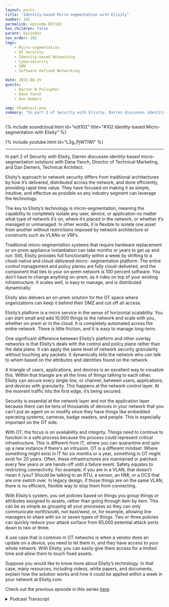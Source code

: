 ```yaml
---
layout: posts
title: "Identity-based Micro-segmentation with Elisity"
number: 102
permalink: episode-EDT102
has_children: false
parent: Episodes
nav_order: 102
tags:
    - Micro-segmentation
    - OT Security
    - Identity-based Networking
    - Cybersecurity
    - SDN
    - Software Defined Networking

date: 2022-08-25
guests:
    - Darren W Pulsipher
    - Dana Yanch
    - Dan Demers

img: thumbnail.png
summary: "In part 2 of Security with Elisity, Darren discusses identity-based micro-segmentation solutions with Dana Yanch, Director of Technical Marketing, and Dan Demers, Technical Architect."
---
```


{% include soundcloud.html id="edt102" title="#102 Identity-based Micro-segmentation with Elisity" %}

{% include youtube.html id="L2g_PjWTlWI" %}

---

In part 2 of Security with Elisity, Darren discusses identity-based micro-segmentation solutions with Dana Yanch, Director of Technical Marketing, and Dan Demers, Technical Architect.

Elisity’s approach to network security differs from traditional architectures by how it’s delivered, distributed across the network, and done efficiently, providing rapid time value.  They have focused on making it as simple, intuitive, and effective as possible so any industry segment can leverage the technology.

The key to Elisity’s technology is micro-segmentation, meaning the capability to completely isolate any user, device, or application no matter what type of network it’s on, where it’s placed in the network, or whether it’s managed or unmanaged. In other words, it is flexible to isolate one asset from another without restrictions imposed by network architecture or constructs such as VLANs or VRFs.

Traditional micro-segmentation systems that require hardware replacement or on-prem appliance instantiation can take months or years to get up and run. Still, Elisity provides full functionality within a week by shifting to a cloud-native and cloud-delivered micro- segmentation platform. The entire control management and policy planes are fully cloud-delivered, and the component that ties to your on-prem network is 100 percent software. You don’t have to change anything on-prem, as it rides on top of your existing infrastructure. It scales well, is easy to manage, and is distributed dynamically.

Elisity also delivers an on-prem solution for the OT space where organizations can keep it behind their DMZ and cut off all access.

Elisity’s platform is a micro service in the sense of horizontal scalability. You can start small and add 10,000 things to the network and scale with you, whether on-prem or in the cloud. It is completely automated across the entire network. There is little friction, and it is easy to manage long-term.

One significant difference between Elisity’s platform and other overlay networks is that Elisity’s deals with the control and policy plane rather than the data plane. It can apply the same level of network security granularity without touching any packets. It dynamically tells the network who can talk to whom based on the attributes and identities found on the network.

A triangle of users, applications, and devices is an excellent way to visualize this. Within that triangle are all the lines of things talking to each other. Elisity can secure every single line, or channel, between users, applications, and devices with granularity. This happens at the network control layer. At the moment traffic hits the first edge, it’s being secured.

Security is essential at the network layer and not the application layer because there can be tens of thousands of devices in your network that you can’t put an agent on or modify since they have things like embedded operating systems, cameras, badge readers, and people. This is especially important on the OT side.

With OT, the focus is on availability and integrity. Things need to continue to function in a safe process because the process could represent critical infrastructure. This is different from IT, where you can quarantine and spin up a new instance if there's an intrusion. OT is a different mindset. Where something might exist in IT for six months or a year, something in OT might exist for 20 years. Often, these infrastructures are maintained or patched every few years or are hands-off until a failure event. Safety equates to restricting connectivity. For example, if you are in a VLAN, that doesn’t mean it /you? Should be talking to an RTU, a sensor, an HMI, or a DCS that are one switch over.  In legacy design, if those things are on the same VLAN, there is no efficient, flexible way to stop them from connecting.

With Elisity’s system, you set policies based on things you group things or attributes assigned to assets, rather than going through item by item. This can be as simple as grouping all your processes so they can only communicate north/south, not east/west, or, for example, allowing line managers to share with six or seven types of things. Two or three policies can quickly reduce your attack surface from 65,000 potential attack ports down to two or three.

A use case that is common in OT networks is when a vendor does an update on a device, you need to let them in, and they have access to your whole network. With Elisity, you can easily give them access for a limited time and allow them to touch fixed assets.

Suppose you would like to know more about Elisity’s technology. In that case, many resources, including videos, white papers, and documents, explain how the solution works and how it could be applied within a week in your network at Elisity.com. 

Check out the previous episode in this series [here](episode-EDT101).


<details>
<summary> Podcast Transcript </summary>

<p>﻿1</p>
<p>Hello, thisis Darren Pulsipher chief solutionarchitect of public sector at Intel.</p>
<p>And welcome to Embracing</p>
<p>Digital Transformation,where we investigate effective change,leveragingpeople, process and technology.</p>
<p>On today's episode identitybased micro segmentation.</p>
<p>Part two of my interview with Elisity.</p>
<p>What's the new approach here?</p>
<p>Because and Dan,you and I have talked actually quite a bitabout the impacts of networksecurity on OT networks.</p>
<p>But before we go down that rabbit hole,let's let's help people understandwhat other options do I have?</p>
<p>And this is where I was impressedwith your guys's approach, which,which you guys called identitynetwork security.</p>
<p>Right.</p>
<p>Or identity based micro segmentation,least privileged access architectures?</p>
<p>I did.</p>
<p>It has a big what you guys got.</p>
<p>I like what's.</p>
<p>What's the acronym for that. Yeah.</p>
<p>I thought of in there.</p>
<p>We should get one thing.</p>
<p>Yeah.</p>
<p>Hey, you got to have a good acronymfor that one.</p>
<p>Identity based.</p>
<p>IBM s identity. Based.</p>
<p>IBM's and. IBM. Hastheir own security.</p>
<p>It's something like LP and Privilege</p>
<p>Access.</p>
<p>Well, it was coolwhen you guys explained it to me. Solet's start at the basicsbecause this is pretty deep stuff, right?</p>
<p>So what's yourwhat's your biggest differentiator?</p>
<p>What's your different approachto network security?</p>
<p>Yeah, I mean, it's it's all about well,it's a couple of things, right?</p>
<p>There's there's how it's delivered,how it's distributed aroundacross the networkand how this can be doneefficiently, effectively and providerapid time to value.</p>
<p>That's what we've been focused on, makingthis as simple but effective as possible.</p>
<p>And intuitive so that really anybodyin any segment of theof the environmentor a segment of the industrycan leverage this technology,whether you're in the OT space orin the IOT space, medical space,</p>
<p>EMT devices, it doesn't matter too.</p>
<p>To us.</p>
<p>These are all just important assetsto the organization we need to secure.</p>
<p>But I think we've been talking a lotabout micro segmentation.</p>
<p>We keep using this terms.</p>
<p>Maybe we should talk about what reallywhat that means to Elisityand then that will help framehow we approach the problem.</p>
<p>So so what is micro segmentationfrom your guys's perspective?</p>
<p>Because I think I know what it means,but you guys blew that awaywith, you know, VLANs andand firewalls is too complex to set up.</p>
<p>So what do you guys meanby micro segmentation?</p>
<p>Yeah, that's a great question,because micro segmentationcan mean a lot of different thingsto different people.</p>
<p>The same way that word, zero trustcan mean a lot of thingsto a lot of different people.</p>
<p>But I mean, micro segmentation,for example,in the data centermight mean the ability to separatelayers of applicationsor workloads from each other and somethingcompletely different in the spaceand something different the Iot space.</p>
<p>But micro segmentation to elicitedis the capabilityto completely isolateany type of user device or application.</p>
<p>No matter what type of network it'son, where it's placed in the network,whether it's managed or unmanaged.</p>
<p>To us, it's the complete flexibilityto isolate one assetfrom another without restrictionsimposed by network architectureor network constructs like VLANs or Vor FS, which are super rigidthings that are that we get stuck on.</p>
<p>So then the questionthat you're probably asking thatwhat next is how does eliciting set it up?</p>
<p>How do we handle it right?</p>
<p>And that's a big part of the challengethat we've been solving forhistorically micro segmentation.</p>
<p>No matter what platform you were tryingto deploy it on or configure iton, require a lot of networking knowledge,tons of planning most of the time.</p>
<p>Yeah.</p>
<p>Hardware replacementor on prem appliance instantiationand this is stallingthe time to value for customersare they need a solution nownot six months from now when you get it upand running it usuallyit takes months, two yearsto get any value out of the traditionalor a lot of the solutionsthat are out therethat are being advertisedto provide this functionality.</p>
<p>And that doesn't flyunless he's found great successby shifting to a cloud nativeand cloud delivered microsite mentationplatform.</p>
<p>You've probably heard this before.</p>
<p>ISDN solutions like Meraki.</p>
<p>Yeah, yeah, yeah. Like Meraki or Tela.</p>
<p>I'm originally from Telco downand worked with the Taliban Cisco,when for a long timewe understand how powerful this clouddelivered software defined networkingsolution is for anything for security.</p>
<p>In this case, it just scales really well.</p>
<p>It's easy to managedistributed dynamically.</p>
<p>And so our our entire controlmanagementand policy plane is fully cloud delivered.</p>
<p>And the eliciting componentthat ties to your onprem network is 100% software,and it's a lightweight software.</p>
<p>So we've made this incredibly easyto deploy and configure.</p>
<p>There's nothingyou have to really change on prem.</p>
<p>It rides ontop of your existing infrastructure.</p>
<p>There's no hardware to change to replace,and it makes it easier toget up and running.</p>
<p>And you can write your policyand apply it within a week.</p>
<p>So that sounds a lot to me because I workin the container ecosystem quite a bit,so and I already know the answer,but I know my, my,my listeners are going to think,</p>
<p>Oh, you guys created something like Calicoan overlay network,but it's not that.</p>
<p>Go ahead.</p>
<p>Yeah, go ahead.</p>
<p>Then I was</p>
<p>I was kind of in the sense of we,we delivered in a sense, it'scalled a microservice and to tap on to it.</p>
<p>And so we're going to talk a little o.ttoday is everything Dana just describedis also on premis that we started in the cloud,but knowing that, you know, a lot oflistener is going to be in the area,everything we actually had a few customersthat said, hey,we love what you're doing,but we need that behind L 3.5.</p>
<p>We need that behind the DMZ.</p>
<p>We need to be able to cut off all accessand we've delivered that too as well.</p>
<p>And so everything</p>
<p>Dana mentioned is completely accurate,in addition to the fact on prem or cloud,we can both have both offerings.</p>
<p>You good point.</p>
<p>But from a from a function perspective.</p>
<p>Yeah containerization is thereyou could the easiestrepresentation is a microservicein the sense of horizontally scalable.</p>
<p>So you start small you add 10,000things to the in the networkand we just scale with you andwhether that be on prem or in the cloud.</p>
<p>Yeah, but, but the differencebetween what you guys doand what I've seen with overlay networks,overlay networks are still dealing with.</p>
<p>Right. Yeah. Your how.</p>
<p>You guys don't you guys only deal with.</p>
<p>Control.</p>
<p>I like to say the policy plane as well.</p>
<p>I love that you brought this upbecause it's a massive differentiator.</p>
<p>It's something we're really proudabout thatwe're able to apply the same levelof granularity when it comes to networksecurity without touching a singleone of your packets.</p>
<p>And we were injected in the networkin that we can seethe metadata of identityof all the flows in the network,and then that informationis sent up to our cloud engine,which can then figure outwhat policy you'd be appliedand push it push that policydown to the edge of your networkwithout actually touching your packet.</p>
<p>We use your existing infrastructure,whether that's catalyst 9000 seriesswitches or Catalyst 3850 Series,which is another host of vendorsthat we're bringing to the marketnow that we're going to support.</p>
<p>We're using that native functionalityon thatswitchso we don't have to inject our software inin benign.</p>
<p>So to me, because you're at the controlplane and you're not dealing,so you're basically telling dynamicallythe networkwhat to do based off of the identitiesthat you find on the network.</p>
<p>When people have registered on this deviceor on this application,running on this device, and I can specifywho else I can talkto, all based off of attributes of that.</p>
<p>That's absolutely correct.</p>
<p>And before we talk about the identitypiece of this, I had one more thing</p>
<p>I wanted to talk about when it comesto simplifying and obfuscating complexityfor the end user, because our number onegoal is rapid time to value.</p>
<p>So it's not just about the deploymentof a solution.</p>
<p>Yeah, we've made it so simplethat you can deploy thisand get it runningwithin a week to two weeks.</p>
<p>But it's the ongoing managementand operations of this platformthat you also need to be concerned about.</p>
<p>So by abstractingand obfuscating the complexity day.</p>
<p>To day, to.</p>
<p>By obfuscating abstraction,the complexity and keeping it intuitivefrom the perspective of the end userand making this distribution of policycompletely automatedacross the entire network,there's little friction here long term.</p>
<p>It's supersimple to manage long term as well.</p>
<p>Yeah, that to tack on to that.</p>
<p>If I'm if I'm a plan operator, if I'm aif I'm an X operator, I'm doing somethingand I'm maybe</p>
<p>I have a little bit of network backgroundas I need it to be useful,but I'm not a I'm not an IEEE.</p>
<p>I might not have been ina, you know, from that perspective, we,we've built the solutionso that you can look at our policyengine and say,hey, this needs to talk to that.</p>
<p>And you can interpret andcompletely understand what's happening.</p>
<p>You don't need to know what VLANs are.</p>
<p>I could flip your original questionand say, what aren't we?</p>
<p>Yeah, not a switch managementtool in the senseof we're not trying to deploy VLANsor we're not trying to deploy Verve's andand port configuration because nothingwe do has anything to do with any of that.</p>
<p>We don't carewhat port you're coming in or leaving,we don't care what VLAN you're on or whatversion or what the routing looks like.</p>
<p>It's completely abstracted away from usand the abstracted words a dangerous worda lot of the time.</p>
<p>But with our solution it'scompletely indifferent.</p>
<p>You could have one good example.</p>
<p>You could put everybody in a slashand we're going to work perfectly fineenough to put everybody into their ownindividual VLAN and everybody gets a verveand you have a really big BGP config.</p>
<p>Thereand that would work perfectly fine as wellbecause of how we we work with the controlplane topology independent.</p>
<p>Yeah. So energy independent.</p>
<p>Topology.</p>
<p>Yeah. That's pretty impressive key.</p>
<p>Because now it makes usa universal solution for any industry,any customer without any friction.</p>
<p>They don't have to go in and redesigntheir network, add new VLANs, IP,none of that.</p>
<p>We'll just layer right on top.</p>
<p>Okay, so let's talk some practicality.</p>
<p>So my so my listeners can understandbecause we're going to getreally geeky here.</p>
<p>We already started getting geekyslash AIDS like,come on, damn, I know you're a CNE.</p>
<p>I could tell you're a network engineer,a certified network.</p>
<p>You know, I know what that means.</p>
<p>Only because I had beat over my headby one of our internal network engineers.</p>
<p>But practically speaking,what you guys are saying is, I can say</p>
<p>I've got a certain device by identityand I can pin it to only talk to or.</p>
<p>Users or applications.</p>
<p>And you can do that device.</p>
<p>It's usually for applicationsor applications.</p>
<p>I look at this as like,yeah,</p>
<p>I users to it's just like trifecta, right?</p>
<p>So users devices, applicationsand then within that triangleyou have all these lines of thingstalking to each other there.</p>
<p>We could secure every single channelbetween userdevice and application with granularitywithin that triangle.</p>
<p>That's the visualization.</p>
<p>All right.</p>
<p>So effectively what you could do andyou're doing this at the network control.</p>
<p>Layer at the edge. Right.</p>
<p>So that traffic won't evenit won't even the edge.</p>
<p>Exactly.</p>
<p>Those networks at the moment,the traffic hits that first edge, switchthat ingress point.</p>
<p>It's being secure.</p>
<p>It doesn't have to go anywhere else.</p>
<p>It's the most efficient wayto apply security right at the edge.</p>
<p>Yeah.</p>
<p>You know, it it really sounds to mea lot like the originalcontrols they put in Unixwhen Unix was running on just one machine.</p>
<p>Right where I've got identity,</p>
<p>I'm only allowed accessto certain programs, certain dataand certain directories, right?</p>
<p>And a lot of times maybe even certainamount of processing power.</p>
<p>I had quotas and and all.</p>
<p>But you guys have done thisat the network,which says that when I come inmy identity, I come in as Darren.</p>
<p>You guys can really pin me to</p>
<p>Darren gets to run three applicationson these three machines and that's it.</p>
<p>Yeah.</p>
<p>Darren you know whywe have to do it at the network layerand not at the applicationlayer is because not all of these.</p>
<p>Okay.</p>
<p>First of all, we have usersthat might be on Macs and laptopsand things like thatthat you can put a user agent.</p>
<p>But what about all the tens of thousandsor hundreds of thousands of devicesin your network that you can't putan agent on, that you can't modify?</p>
<p>They have embedded operating systems,cameras, badge readers, people.</p>
<p>Oh, especially on the outside.</p>
<p>You can't happen at the device itself.</p>
<p>It's got to be.</p>
<p>Yeah, rightwhere it comes into the network.</p>
<p>I love your guys's approachbecause what you didwas you destroyed, what,four layers of the network, right?</p>
<p>Interesting. Yeah. Yeah.</p>
<p>I mean, you did. You did.</p>
<p>Yeah.</p>
<p>You you said I what you're saying isthey're still important,but I'm going to secure it.</p>
<p>Not at the top of the stack. Yeah.</p>
<p>The bigger down lowand. Yeah.</p>
<p>And you guys, you're doing it at leveltwo right.</p>
<p>There's still a use andthere's still a requirement for firewallsat the layerthree boundaryor at the edge of the network.</p>
<p>That's that's always going to be there.</p>
<p>But yeah, of course, a more efficient wayto do it at the edge of the networkfor that lateral East-West within VLANs,across pipelines or cross border ups.</p>
<p>And we can also do thethe North-South piece of it.</p>
<p>But yeah, it's we have really madesome these legacy mechanismsto be really deprecatedat this point.</p>
<p>And let's dig into OTTI.</p>
<p>All right.</p>
<p>Because I want to because this is thisis a big, huge thing I'm dealing with.</p>
<p>Right now with a lot of my customers.</p>
<p>I am very worried about securitybecause of security has an impacton functional safetyand and safety is the real world.</p>
<p>So I know, Dan, this is a sweet spotfor you, too, so help me understandhow I can leverage your guys's approachand your guys's solution stack in in O.T.</p>
<p>Network, becausethere's a lot of caution.</p>
<p>Ah, caution around O.T.</p>
<p>So how does this help me even more in the.</p>
<p>Yeah, so the 10/2, the classic thingyou hear kind of almost every timepeople talk about it versus O.T.is the, the fundamental differenceof what we're trying to accomplish.</p>
<p>If I'm thinking it, I'm thinking security,</p>
<p>I'm thinking integrity, confidentiality.</p>
<p>I'm thinking I want to protect what I haveavailabilities there, too.</p>
<p>And we've kind of solvedthat in different ways.</p>
<p>But the focused.</p>
<p>Yeah, yeah.</p>
<p>We just spin up a new instance if if we'reintruded on, we can spin up a new.</p>
<p>Very easy to rinse and replace.</p>
<p>It's very easy to just blow things away.</p>
<p>Like it's not a big deal without thethe equations flipped wherethe the cornerstone of your safety.</p>
<p>Now we need availability,we need integrity.</p>
<p>We need ourour things to continue to function.</p>
<p>But it's c it's safetynot just for people,but safety for the processbecause the process could representcritical infrastructure.</p>
<p>And so it'sa completely different mindset.</p>
<p>So and a good comparison is something init might exist for six months or a year,something in OT might exist for 20 yearsin the sense of a process that you have.</p>
<p>But I have run into that where I have a</p>
<p>I have a 50 yearold controller controlling.</p>
<p>I don't I don't doubt it. And.</p>
<p>And they're not going to replace it.</p>
<p>And they're probably doingkind of a fail till maintenancethinking in the sense of that,then that's a very commonthing in the sense of,hey, I'm just going toand that's a very valid designwhere you've got people like,</p>
<p>Hey, every ten years</p>
<p>I'll maintain it or something like that,or I'll patch it every couple of years,and then you've got other ones that goeven to the extreme.</p>
<p>I will not touch that environmentuntil something bad happens.</p>
<p>So it's just it's it's completely off,you know, hands offuntil some type of failure event.</p>
<p>And that's on purposeoften enough as opposed to not.</p>
<p>And so the intentionthere is just totally differentand now comes they're looking forand so on the outsidethe idea would be essentiallyto make sure that that safety,which equates to restrictingconnectivity, restrictingwhat who can touch what through userswe talked to a second agoand something as simpleas to bring back the VLAN example.</p>
<p>Just because you're in the VLANdoesn't mean an hour to you andyou know,another hour to you or a sensor orsome HMD or a DCSthat might be one switch over.</p>
<p>Doesn't meanthey have to talk to each other.</p>
<p>They should.</p>
<p>There may be no valid business casefor them to be talking.</p>
<p>And the crux of the legacy design is that,well, I put them on the same VLAN.</p>
<p>There's no way for me to stop thatunless I go really far into the toolboxand start doing vehicles or some goofystuff like that, which is just.</p>
<p>Exotic. Then it. Becomes.</p>
<p>Greater demand to manage who the heckunderstands how it's configured.</p>
<p>Right?</p>
<p>So, so with this,we talked a little bit about alsomy, my concern is identity.</p>
<p>You showed me that</p>
<p>I can actually group things together orput attributes on assetsand set up policies based off ofthose attributes as well or those groups.</p>
<p>So what that means, instead of saying,</p>
<p>I have to go through every single deviceand say these devices can talk to thiscontroller, this segregation switch,whatever the case may be,or aggregation data point,</p>
<p>I can say, hey,all these devices are sensors.</p>
<p>They can all talk to this aggregation datathat aggregating all data sensor,but no one else can talk to it.</p>
<p>So instead of having to goitem by item and say, I, this can talkto only this, I can group things togetherand how possibly.</p>
<p>We think people are going to do thatmore often than not, in the sensethe idea of us walking into a refineryor manufacturingor into some type of transit authorityor something like that, and say, hey,let's go down to the boneand let's make everything very exact.</p>
<p>That's just that's not real world.</p>
<p>And so we've designed our solutionto be incredibly crawler, right?</p>
<p>Meaning that, hey,</p>
<p>I just want to group all my processesand they can only communicate north south,no more east East-West,something as simple as thator hey, my line managers, they can it,they can communicate to the,the six or seven types of thingsthat they should huge broad brush hereand then my actual operators who actuallyyou know SSA or terminal into devicesand actually modify places livewell they can hit the placesthey can at the to usebut nobody else gets something as simpleas that where you might have twoor three policies for an entire planbut you just took your attack surfacefrom 65,000 potential attack,you know, your ports, for example,down to two or three.</p>
<p>Yeah. And so huge, huge, huge.</p>
<p>Vastly quickly.</p>
<p>Yeah.</p>
<p>So so thisthis really turns the network on its earbecause right now what people dois they air filter density networks as.</p>
<p>They go down. Yep.</p>
<p>Yep, as they go down and then they saythat's how on protecting it.</p>
<p>So they don't even use</p>
<p>VLANs. Yes, they use landsand they say,you know,no traffic can leave this little thing.</p>
<p>But with this stuff you can control thethe East-West traffic and the North-Southindependent of each otherand be very explicitand not worry about the topologyof the network itself,which I think is is valuablebecause how many times</p>
<p>I've even seen this onon naval shipswhere a, a captain needs some informationfrom one networkto the other that are air gappedand guess what happens?</p>
<p>They put a jumper cablebetween the two switches.</p>
<p>They're going to secure and get the go.</p>
<p>That's a user trust security officer.</p>
<p>Right.</p>
<p>And then and then the one sailor sailorthat did that,you know, get sick or,you know, something happens where he'sand no one knows that it's happened andnow you're running on secure with this.</p>
<p>I have visibility. I have control.</p>
<p>And I love the rapid time to valueand intuitive effective control.</p>
<p>Thank you.</p>
<p>We think so as well.</p>
<p>What you guys just just describedwas the whole conceptbehind identity based security.</p>
<p>And so what that means to usendlessly is about leveraging dynamicallylearned and updated attributesof all the assets in in your networkand using that as policy match criteria,using those attributesthat we dynamically learn and inventoryas part of your policy match criteria.</p>
<p>So as you as Dan said, you can make supergranular policies saying</p>
<p>I want all Siemens places to do thisor that or have access to this or that.</p>
<p>And I want all of these other typesof humidity sensors to do something elseand have access to something elsebased off of the model namethat the vendor,the device behavior or whateverit might be, but not based offthese rigid constructs like IP addressesand VLANs that don't tell us anythingand are only valid for an assignedand for a point of time right?</p>
<p>Yeah.</p>
<p>It just means that this policycan dynamicallyupdate and changeif the asset has also changed.</p>
<p>So it allows us to bring continuousverification in this environment as well.</p>
<p>I see another great use case for this.</p>
<p>This happens a lot in hot networks.</p>
<p>I have a vendor that has to do an updateon my on my device.</p>
<p>So what do I do?</p>
<p>I let them in to my networkfor a short period of time.</p>
<p>And guess what?</p>
<p>They have access to my whole network.</p>
<p>Yeah. Once you're in, you're in.</p>
<p>It's you're in, you're with this.</p>
<p>I can say I'm giving it to youfor 12 hours.</p>
<p>Exactly. Access to this device.</p>
<p>And that's it.</p>
<p>That's all you get.</p>
<p>Access to it even further.</p>
<p>I'm giving you short for 12 hours.</p>
<p>Here's the port combinationyou can communicate on.</p>
<p>Here's the passage you're allowed to touchand at the end of the 12 hours,that's the contractor example.</p>
<p>It's just there'sso many numerous examples there.</p>
<p>But to put it simply, isn't it?</p>
<p>They walk in to the door and they have to,you know, depending onwhere you throw them, it's you have toyou have to throw them close to the bottombecause that'swhere their their stuff is sitting.</p>
<p>They could have access to,you know, a thousand thingswhen they might only need access to two.</p>
<p>And so it's just a different gamewhen you can restrict themto those two thingsand to three ports and say, you know,here's the here's the two touch points.</p>
<p>You can have and nothing more.</p>
<p>All right.</p>
<p>So if my listeners want to find out more,they just go to listen Ecom.</p>
<p>Is that where they startto reach out to you guys?</p>
<p>How do we get them in?</p>
<p>You know, information? Yeah.</p>
<p>We have a ton of resources on our websiteand let's see dot com.</p>
<p>And if you look at the top as a resourceis what are videos and white papersand I'm on on the technical marketing sideso you can go and read all my documentsand really understand how thesolution works and how it would be appliedin your network.</p>
<p>And you'll see how quicklyyou could get this up and runningand seeing that value within a weeknow. And it's pretty cool.</p>
<p>And Dan, I know we're going to havemore conversation about the hot side.</p>
<p>I'm until I'm working on somethingright nowcalled hardened team managed security,of which I've already put you guysin the architecturefor my identitybased security at the network side.</p>
<p>So I love your guys approach.</p>
<p>I think it's pretty clever and simplewhich, which to me those arethose are the best. Absolutely.</p>
<p>That way.</p>
<p>Thank you for listeningto Embracing Digital Transformation today.</p>
<p>If you enjoyed our podcast,give it five stars on your favoritepodcasting site or YouTube channel.</p>
<p>You can find out more informationabout embracing digital transformationand embracingdigital.orguntil next time, go outand do something wonderful.</p>

</details>
